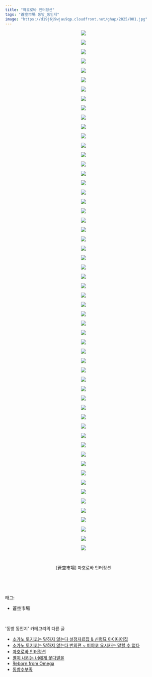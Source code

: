 ```yaml
---
title: "마호로바 인터정션"
tags: "蒼空市場 동방_동인지"
image: "https://d19j6j9wjau9qp.cloudfront.net/ghap/2025/001.jpg"
---
```

<div class="article">
<p style="text-align: center; clear: none; float: none;"><img src="{{ site.imgserver8 }}/ghap/2025/001.jpg"/></p>
<p style="text-align: center; clear: none; float: none;"><img src="{{ site.imgserver8 }}/ghap/2025/002.jpg"/></p>
<p style="text-align: center; clear: none; float: none;"><img src="{{ site.imgserver8 }}/ghap/2025/003.jpg"/></p>
<p style="text-align: center; clear: none; float: none;"><img src="{{ site.imgserver8 }}/ghap/2025/004.jpg"/></p>
<p style="text-align: center; clear: none; float: none;"><img src="{{ site.imgserver8 }}/ghap/2025/005.jpg"/></p>
<p style="text-align: center; clear: none; float: none;"><img src="{{ site.imgserver8 }}/ghap/2025/006.jpg"/></p>
<p style="text-align: center; clear: none; float: none;"><img src="{{ site.imgserver8 }}/ghap/2025/007.jpg"/></p>
<p style="text-align: center; clear: none; float: none;"><img src="{{ site.imgserver8 }}/ghap/2025/008.jpg"/></p>
<p style="text-align: center; clear: none; float: none;"><img src="{{ site.imgserver8 }}/ghap/2025/009.jpg"/></p>
<p style="text-align: center; clear: none; float: none;"><img src="{{ site.imgserver8 }}/ghap/2025/010.jpg"/></p>
<p style="text-align: center; clear: none; float: none;"><img src="{{ site.imgserver8 }}/ghap/2025/011.jpg"/></p>
<p style="text-align: center; clear: none; float: none;"><img src="{{ site.imgserver8 }}/ghap/2025/012.jpg"/></p>
<p style="text-align: center; clear: none; float: none;"><img src="{{ site.imgserver8 }}/ghap/2025/013.jpg"/></p>
<p style="text-align: center; clear: none; float: none;"><img src="{{ site.imgserver8 }}/ghap/2025/014.jpg"/></p>
<p style="text-align: center; clear: none; float: none;"><img src="{{ site.imgserver8 }}/ghap/2025/015.jpg"/></p>
<p style="text-align: center; clear: none; float: none;"><img src="{{ site.imgserver8 }}/ghap/2025/016.jpg"/></p>
<p style="text-align: center; clear: none; float: none;"><img src="{{ site.imgserver8 }}/ghap/2025/017.jpg"/></p>
<p style="text-align: center; clear: none; float: none;"><img src="{{ site.imgserver8 }}/ghap/2025/018.jpg"/></p>
<p style="text-align: center; clear: none; float: none;"><img src="{{ site.imgserver8 }}/ghap/2025/019.jpg"/></p>
<p style="text-align: center; clear: none; float: none;"><img src="{{ site.imgserver8 }}/ghap/2025/020.jpg"/></p>
<p style="text-align: center; clear: none; float: none;"><img src="{{ site.imgserver8 }}/ghap/2025/021.jpg"/></p>
<p style="text-align: center; clear: none; float: none;"><img src="{{ site.imgserver8 }}/ghap/2025/022.jpg"/></p>
<p style="text-align: center; clear: none; float: none;"><img src="{{ site.imgserver8 }}/ghap/2025/023.jpg"/></p>
<p style="text-align: center; clear: none; float: none;"><img src="{{ site.imgserver8 }}/ghap/2025/024.jpg"/></p>
<p style="text-align: center; clear: none; float: none;"><img src="{{ site.imgserver8 }}/ghap/2025/025.jpg"/></p>
<p style="text-align: center; clear: none; float: none;"><img src="{{ site.imgserver8 }}/ghap/2025/026.jpg"/></p>
<p style="text-align: center; clear: none; float: none;"><img src="{{ site.imgserver8 }}/ghap/2025/027.jpg"/></p>
<p style="text-align: center; clear: none; float: none;"><img src="{{ site.imgserver8 }}/ghap/2025/028.jpg"/></p>
<p style="text-align: center; clear: none; float: none;"><img src="{{ site.imgserver8 }}/ghap/2025/029.jpg"/></p>
<p style="text-align: center; clear: none; float: none;"><img src="{{ site.imgserver8 }}/ghap/2025/030.jpg"/></p>
<p style="text-align: center; clear: none; float: none;"><img src="{{ site.imgserver8 }}/ghap/2025/031.jpg"/></p>
<p style="text-align: center; clear: none; float: none;"><img src="{{ site.imgserver8 }}/ghap/2025/032.jpg"/></p>
<p style="text-align: center; clear: none; float: none;"><img src="{{ site.imgserver8 }}/ghap/2025/033.jpg"/></p>
<p style="text-align: center; clear: none; float: none;"><img src="{{ site.imgserver8 }}/ghap/2025/034.jpg"/></p>
<p style="text-align: center; clear: none; float: none;"><img src="{{ site.imgserver8 }}/ghap/2025/035.jpg"/></p>
<p style="text-align: center; clear: none; float: none;"><img src="{{ site.imgserver8 }}/ghap/2025/036.jpg"/></p>
<p style="text-align: center; clear: none; float: none;"><img src="{{ site.imgserver8 }}/ghap/2025/037.jpg"/></p>
<p style="text-align: center; clear: none; float: none;"><img src="{{ site.imgserver8 }}/ghap/2025/038.jpg"/></p>
<p style="text-align: center; clear: none; float: none;"><img src="{{ site.imgserver8 }}/ghap/2025/039.jpg"/></p>
<p style="text-align: center; clear: none; float: none;"><img src="{{ site.imgserver8 }}/ghap/2025/040.jpg"/></p>
<p style="text-align: center; clear: none; float: none;"><img src="{{ site.imgserver8 }}/ghap/2025/041.jpg"/></p>
<p style="text-align: center; clear: none; float: none;"><img src="{{ site.imgserver8 }}/ghap/2025/042.jpg"/></p>
<p style="text-align: center; clear: none; float: none;"><img src="{{ site.imgserver8 }}/ghap/2025/043.jpg"/></p>
<p style="text-align: center; clear: none; float: none;"><img src="{{ site.imgserver8 }}/ghap/2025/044.jpg"/></p>
<p style="text-align: center; clear: none; float: none;"><img src="{{ site.imgserver8 }}/ghap/2025/045.jpg"/></p>
<p style="text-align: center; clear: none; float: none;"><img src="{{ site.imgserver8 }}/ghap/2025/046.jpg"/></p>
<p style="text-align: center; clear: none; float: none;"><img src="{{ site.imgserver8 }}/ghap/2025/047.jpg"/></p>
<p style="text-align: center; clear: none; float: none;"><img src="{{ site.imgserver8 }}/ghap/2025/048.jpg"/></p>
<p style="text-align: center; clear: none; float: none;"><img src="{{ site.imgserver8 }}/ghap/2025/049.jpg"/></p>
<p style="text-align: center; clear: none; float: none;"><img src="{{ site.imgserver8 }}/ghap/2025/050.jpg"/></p>
<p style="text-align: center; clear: none; float: none;"><img src="{{ site.imgserver8 }}/ghap/2025/051.jpg"/></p>
<p style="text-align: center; clear: none; float: none;"><img src="{{ site.imgserver8 }}/ghap/2025/052.jpg"/></p>
<p style="text-align: center; clear: none; float: none;"><img src="{{ site.imgserver8 }}/ghap/2025/053.jpg"/></p>
<p style="text-align: center; clear: none; float: none;"><img src="{{ site.imgserver8 }}/ghap/2025/054.jpg"/></p>
<p style="text-align: center; clear: none; float: none;"><img src="{{ site.imgserver8 }}/ghap/2025/055.jpg"/></p>
<p style="text-align: center; clear: none; float: none;"><img src="{{ site.imgserver8 }}/ghap/2025/056.jpg"/></p>
<p style="text-align: center; clear: none; float: none;"><br/></p>
<p style="text-align: center; clear: none; float: none;">[蒼空市場] 마호로바 인터정션</p>
<p style="text-align: center; clear: none; float: none;"><br/></p>
</div><br/>
<div class="tagTrail">
<p>태그: </p>
<ul>
<li>蒼空市場</li>
</ul>
</div><br/>
<div class="another">
<p>'동방 동인지' 카테고리의 다른 글</p>
<ul>
<li><a href="/ghap_2028">소가노 토지코는 말하지 않는다 설정자료집 &amp; 신령묘 아이디어집</a></li>
<li><a href="/ghap_2027">소가노 토지코는 말하지 않는다 번외편 ~ 미야코 요시카는 말할 수 없다</a></li>
<li><a href="/ghap_2025">마호로바 인터정션</a></li>
<li><a href="/ghap_2022">별이 내리는 너에게 꽃다발을</a></li>
<li><a href="/ghap_2021">Reborn from Omega</a></li>
<li><a href="/ghap_2020">동방수부족</a></li>
</ul>
</div><br/>
<div class="cb_module cb_fluid">
<div class="cb_wrt cb_profile">
</div><!-- commentList close -->
</div><br/>
